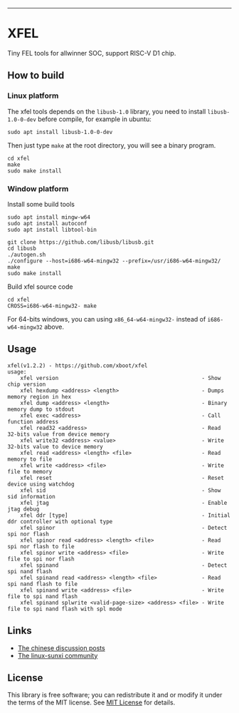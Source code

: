 

***
# XFEL
Tiny FEL tools for allwinner SOC, support RISC-V D1 chip.

## How to build

### Linux platform

The xfel tools depends on the `libusb-1.0` library, you need to install `libusb-1.0-0-dev` before compile, for example in ubuntu:

```shell
sudo apt install libusb-1.0-0-dev
```

Then just type `make` at the root directory, you will see a binary program.

```shell
cd xfel
make
sudo make install
```

### Window platform

Install some build tools

```shell
sudo apt install mingw-w64
sudo apt install autoconf
sudo apt install libtool-bin
```


```shell
git clone https://github.com/libusb/libusb.git
cd libusb
./autogen.sh
./configure --host=i686-w64-mingw32 --prefix=/usr/i686-w64-mingw32/
make
sudo make install
```

Build xfel source code

```shell
cd xfel
CROSS=i686-w64-mingw32- make
```

For 64-bits windows, you can using `x86_64-w64-mingw32-` instead of `i686-w64-mingw32` above.


## Usage

```shell
xfel(v1.2.2) - https://github.com/xboot/xfel
usage:
    xfel version                                             - Show chip version
    xfel hexdump <address> <length>                          - Dumps memory region in hex
    xfel dump <address> <length>                             - Binary memory dump to stdout
    xfel exec <address>                                      - Call function address
    xfel read32 <address>                                    - Read 32-bits value from device memory
    xfel write32 <address> <value>                           - Write 32-bits value to device memory
    xfel read <address> <length> <file>                      - Read memory to file
    xfel write <address> <file>                              - Write file to memory
    xfel reset                                               - Reset device using watchdog
    xfel sid                                                 - Show sid information
    xfel jtag                                                - Enable jtag debug
    xfel ddr [type]                                          - Initial ddr controller with optional type
    xfel spinor                                              - Detect spi nor flash
    xfel spinor read <address> <length> <file>               - Read spi nor flash to file
    xfel spinor write <address> <file>                       - Write file to spi nor flash
    xfel spinand                                             - Detect spi nand flash
    xfel spinand read <address> <length> <file>              - Read spi nand flash to file
    xfel spinand write <address> <file>                      - Write file to spi nand flash
    xfel spinand splwrite <valid-page-size> <address> <file> - Write file to spi nand flash with spl mode
```

## Links

* [The chinese discussion posts](https://whycan.com/t_6546.html)
* [The  linux-sunxi community](http://sunxi.org/)

## License

This library is free software; you can redistribute it and or modify it under the terms of the MIT license. See [MIT License](LICENSE) for details.

